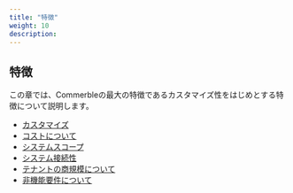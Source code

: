 ```yaml
---
title: "特徴"
weight: 10
description: 
---
```


<div class="hero" style="background-image:url('feature.jpeg')">
  <h2>
    <span class="hero-span">特徴</span>
  </h2>
</div>

この章では、Commerbleの最大の特徴であるカスタマイズ性をはじめとする特徴について説明します。

- [カスタマイズ](customization/)
- [コストについて](cost/)
- [システムスコープ](system-scope/)
- [システム接続性](connectability/)
- [テナントの商規模について](tenant-scale/)
- [非機能要件について](non-functional-requirement/)